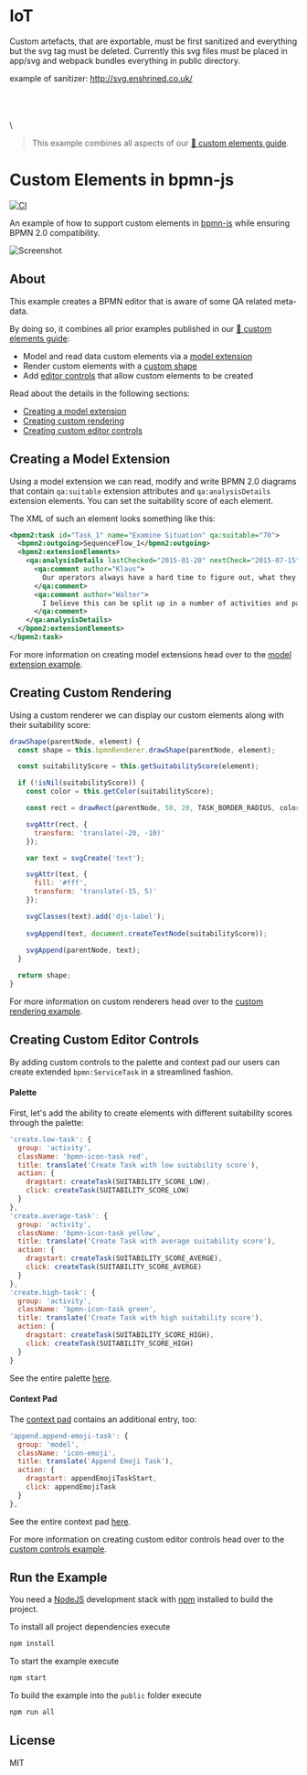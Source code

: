 # IoT
Custom artefacts, that are exportable, must be first sanitized and everything but the svg tag must be deleted.
Currently this svg files must be placed in app/svg and webpack bundles everything in public directory.

example of sanitizer: http://svg.enshrined.co.uk/

\
\
\
\

> This example combines all aspects of our [:notebook: custom elements guide](https://github.com/bpmn-io/bpmn-js-examples/tree/master/custom-elements).


# Custom Elements in bpmn-js

[![CI](https://github.com/bpmn-io/bpmn-js-example-custom-elements/workflows/CI/badge.svg)](https://github.com/bpmn-io/bpmn-js-example-custom-elements/actions?query=workflow%3ACI)

An example of how to support custom elements in [bpmn-js](https://github.com/bpmn-io/bpmn-js) while ensuring BPMN 2.0 compatibility.

![Screenshot](docs/screenshot.png)


## About

This example creates a BPMN editor that is aware of some QA related meta-data. 

By doing so, it combines all prior examples published in our [:notebook: custom elements guide](https://github.com/bpmn-io/bpmn-js-examples/tree/master/custom-elements):

* Model and read data custom elements via a [model extension](https://github.com/bpmn-io/bpmn-js-example-model-extension)
* Render custom elements with a [custom shape](https://github.com/bpmn-io/bpmn-js-example-custom-rendering)
* Add [editor controls](https://github.com/bpmn-io/bpmn-js-example-custom-controls) that allow custom elements to be created

Read about the details in the following sections:

* [Creating a model extension](#creating-a-model-extension)
* [Creating custom rendering](#creating-custom-rendering)
* [Creating custom editor controls](#creating-custom-editor-controls)


## Creating a Model Extension

Using a model extension we can read, modify and write BPMN 2.0 diagrams that contain `qa:suitable` extension attributes and `qa:analysisDetails` extension elements. You can set the suitability score of each element.

The XML of such an element looks something like this:

```xml
<bpmn2:task id="Task_1" name="Examine Situation" qa:suitable="70">
  <bpmn2:outgoing>SequenceFlow_1</bpmn2:outgoing>
  <bpmn2:extensionElements>
    <qa:analysisDetails lastChecked="2015-01-20" nextCheck="2015-07-15">
      <qa:comment author="Klaus">
        Our operators always have a hard time to figure out, what they need to do here.
      </qa:comment>
      <qa:comment author="Walter">
        I believe this can be split up in a number of activities and partly automated.
      </qa:comment>
    </qa:analysisDetails>
  </bpmn2:extensionElements>
</bpmn2:task>
```

For more information on creating model extensions head over to the [model extension example](https://github.com/bpmn-io/bpmn-js-example-model-extension).


## Creating Custom Rendering

Using a custom renderer we can display our custom elements along with their suitability score:

```javascript
drawShape(parentNode, element) {
  const shape = this.bpmnRenderer.drawShape(parentNode, element);

  const suitabilityScore = this.getSuitabilityScore(element);

  if (!isNil(suitabilityScore)) {
    const color = this.getColor(suitabilityScore);

    const rect = drawRect(parentNode, 50, 20, TASK_BORDER_RADIUS, color);

    svgAttr(rect, {
      transform: 'translate(-20, -10)'
    });

    var text = svgCreate('text'); 

    svgAttr(text, {
      fill: '#fff',
      transform: 'translate(-15, 5)'
    });

    svgClasses(text).add('djs-label'); 
  
    svgAppend(text, document.createTextNode(suitabilityScore)); 
  
    svgAppend(parentNode, text);
  }

  return shape;
}
```

For more information on custom renderers head over to the [custom rendering example](https://github.com/bpmn-io/bpmn-js-example-custom-rendering).


## Creating Custom Editor Controls

By adding custom controls to the palette and context pad our users can create extended `bpmn:ServiceTask` in a streamlined fashion.

#### Palette

First, let's add the ability to create elements with different suitability scores through the palette:

```javascript
'create.low-task': {
  group: 'activity',
  className: 'bpmn-icon-task red',
  title: translate('Create Task with low suitability score'),
  action: {
    dragstart: createTask(SUITABILITY_SCORE_LOW),
    click: createTask(SUITABILITY_SCORE_LOW)
  }
},
'create.average-task': {
  group: 'activity',
  className: 'bpmn-icon-task yellow',
  title: translate('Create Task with average suitability score'),
  action: {
    dragstart: createTask(SUITABILITY_SCORE_AVERGE),
    click: createTask(SUITABILITY_SCORE_AVERGE)
  }
},
'create.high-task': {
  group: 'activity',
  className: 'bpmn-icon-task green',
  title: translate('Create Task with high suitability score'),
  action: {
    dragstart: createTask(SUITABILITY_SCORE_HIGH),
    click: createTask(SUITABILITY_SCORE_HIGH)
  }
}
```

See the entire palette [here](app/custom/CustomPalette.js).

#### Context Pad

The [context pad](./app/emoji/EmojiContextPadProvider.js) contains an additional entry, too:

```javascript
'append.append-emoji-task': {
  group: 'model',
  className: 'icon-emoji',
  title: translate('Append Emoji Task'),
  action: {
    dragstart: appendEmojiTaskStart,
    click: appendEmojiTask
  }
},
```

See the entire context pad [here](app/custom/CustomContextPad.js).

For more information on creating custom editor controls head over to the [custom controls example](https://github.com/bpmn-io/bpmn-js-example-custom-controls).


## Run the Example

You need a [NodeJS](http://nodejs.org) development stack with [npm](https://npmjs.org) installed to build the project.

To install all project dependencies execute

```sh
npm install
```

To start the example execute

```sh
npm start
```

To build the example into the `public` folder execute

```sh
npm run all
```


## License

MIT
